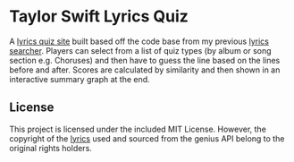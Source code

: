 # Taylor Swift Lyrics Quiz
A [lyrics quiz site](https://ts-lyrics-quiz.netlify.app/) built based off the code base from my previous [lyrics searcher](https://github.com/MargauxThw/TS-lyrics-searcher). Players can select from a list of quiz types (by album or song section e.g. Choruses) and then have to guess the line based on the lines before and after. Scores are calculated by similarity and then shown in an interactive summary graph at the end.

## License
This project is licensed under the included MIT License. However, the copyright of the [lyrics](https://github.com/MargauxThw/TS-lyrics) used and sourced from the genius API belong to the original rights holders.

